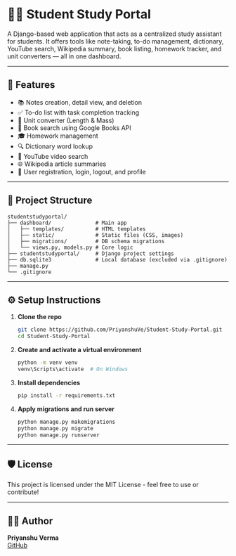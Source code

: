 # 🧑‍🎓 Student Study Portal

A Django-based web application that acts as a centralized study assistant for students. It offers tools like note-taking, to-do management, dictionary, YouTube search, Wikipedia summary, book listing, homework tracker, and unit converters — all in one dashboard.

---

## 🚀 Features

- 📚 Notes creation, detail view, and deletion  
- ✅ To-do list with task completion tracking  
- 🧮 Unit converter (Length & Mass)  
- 📖 Book search using Google Books API  
- 🎓 Homework management  
- 🔍 Dictionary word lookup  
- 🎥 YouTube video search  
- 🌐 Wikipedia article summaries  
- 🔐 User registration, login, logout, and profile  

---

## 📂 Project Structure

```
studentstudyportal/
├── dashboard/              # Main app
│   ├── templates/          # HTML templates
│   ├── static/             # Static files (CSS, images)
│   ├── migrations/         # DB schema migrations
│   └── views.py, models.py # Core logic
├── studentstudyportal/     # Django project settings
├── db.sqlite3              # Local database (excluded via .gitignore)
├── manage.py
└── .gitignore
```

---

## ⚙️ Setup Instructions

1. **Clone the repo**
   ```bash
   git clone https://github.com/PriyanshuVe/Student-Study-Portal.git
   cd Student-Study-Portal
   ```

2. **Create and activate a virtual environment**
   ```bash
   python -m venv venv
   venv\Scripts\activate  # On Windows
   ```

3. **Install dependencies**
   ```bash
   pip install -r requirements.txt
   ```

4. **Apply migrations and run server**
   ```bash
   python manage.py makemigrations
   python manage.py migrate
   python manage.py runserver
   ```
   
---

## 🛡️ License

This project is licensed under the MIT License - feel free to use or contribute!

---

## 👨‍💻 Author

**Priyanshu Verma**  
[GitHub](https://github.com/PriyanshuVe)

